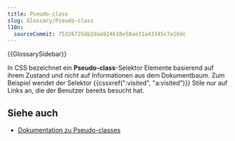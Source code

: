 ```yaml
---
title: Pseudo-class
slug: Glossary/Pseudo-class
l10n:
  sourceCommit: 75326725db2daa924618e58ae31a43345c7a16dc
---
```


{{GlossarySidebar}}

In CSS bezeichnet ein **Pseudo-class**-Selektor Elemente basierend auf ihrem Zustand und nicht auf Informationen aus dem Dokumentbaum. Zum Beispiel wendet der Selektor {{cssxref(":visited", "a:visited")}} Stile nur auf Links an, die der Benutzer bereits besucht hat.

## Siehe auch

- [Dokumentation zu Pseudo-classes](/de/docs/Web/CSS/Pseudo-classes)
